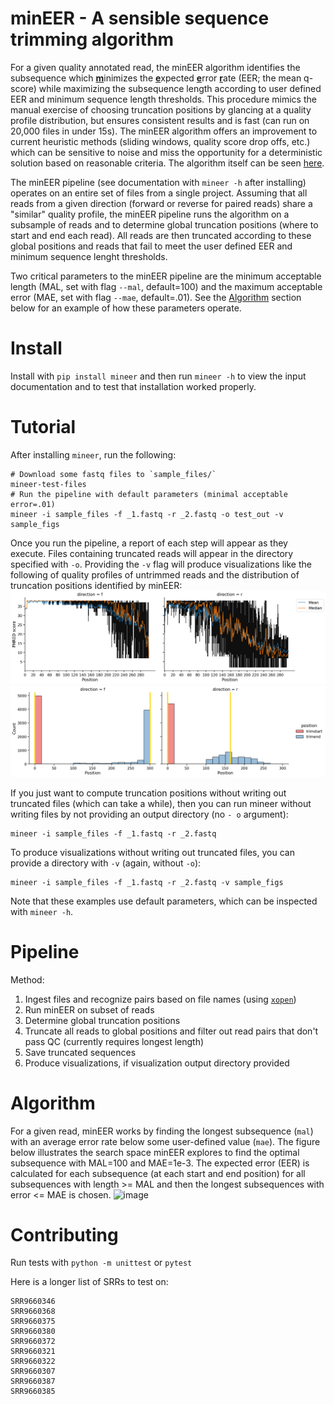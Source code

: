 # minEER - A sensible sequence trimming algorithm

 For a given quality annotated read, the minEER algorithm identifies the subsequence which <u>**m**</u>inimizes the <u>**e**</u>xpected <u>**e**</u>rror <u>**r**</u>ate (EER; the mean q-score) while maximizing the subsequence length according to user defined EER and minimum sequence length thresholds. This procedure mimics the manual exercise of choosing truncation positions by glancing at a quality profile distribution, but ensures consistent results and is fast (can run on 20,000 files in under 15s). The minEER algorithm offers an improvement to current heuristic methods (sliding windows, quality score drop offs, etc.) which can be sensitive to noise and miss the opportunity for a deterministic solution based on reasonable criteria. The algorithm itself can be seen [here](mineer/mineer.py).

The minEER pipeline (see documentation with `mineer -h` after installing) operates on an entire set of files from a single project. Assuming that all reads from a given direction (forward or reverse for paired reads) share a "similar" quality profile, the minEER pipeline runs the algorithm on a subsample of reads and to determine global truncation positions (where to start and end each read). All reads are then truncated according to these global positions and reads that fail to meet the user defined EER and minimum sequence lenght thresholds.

Two critical parameters to the minEER pipeline are the minimum acceptable length (MAL, set with flag `--mal`, default=100) and the maximum acceptable error (MAE, set with flag `--mae`, default=.01). See the [Algorithm](#algorithm) section below for an example of how these parameters operate.

# Install
Install with `pip install mineer` and then run `mineer -h` to view the input documentation and to test that installation worked properly.

# Tutorial
After installing `mineer`, run the following:

    # Download some fastq files to `sample_files/`
    mineer-test-files
    # Run the pipeline with default parameters (minimal acceptable error=.01)
    mineer -i sample_files -f _1.fastq -r _2.fastq -o test_out -v sample_figs

Once you run the pipeline, a report of each step will appear as they execute. Files containing truncated reads will appear in the directory specified with `-o`. Providing the `-v` flag will produce visualizations like the following of quality profiles of untrimmed reads and the distribution of truncation positions identified by minEER:
![quality-profiles](sample_figs/phred_profiles.png)
![trunc-dist](sample_figs/trunc_dist.png)

If you just want to compute truncation positions without writing out truncated files (which can take a while), then you can run mineer without writing files by not providing an output directory (no `- o` argument):

    mineer -i sample_files -f _1.fastq -r _2.fastq 

To produce visualizations without writing out truncated files, you can provide a directory with `-v` (again, without `-o`):

    mineer -i sample_files -f _1.fastq -r _2.fastq -v sample_figs
Note that these examples use default parameters, which can be inspected with `mineer -h`.

# Pipeline

Method:

1. Ingest files and recognize pairs based on file names (using [`xopen`](https://github.com/pycompression/xopen))
2. Run minEER on subset of reads
3. Determine global truncation positions
4. Truncate all reads to global positions and filter out read pairs that don't pass QC (currently requires longest length)
5. Save truncated sequences
6. Produce visualizations, if visualization output directory provided

# Algorithm
For a given read, minEER works by finding the longest subsequence (`mal`) with an average error rate below some user-defined value (`mae`). The figure below illustrates the search space minEER explores to find the optimal subsequence with MAL=100 and MAE=1e-3. The expected error (EER) is calculated for each subsequence (at each start and end position) for all subsequences with length >= MAL and then the longest subsequences with error <= MAE is chosen.
![image](https://user-images.githubusercontent.com/22639569/163231167-31b515e0-8dad-4793-877c-49ac6bb09f9b.png)
# Contributing
Run tests with `python -m unittest` or `pytest`

Here is a longer list of SRRs to test on:

    SRR9660346
    SRR9660368
    SRR9660375
    SRR9660380
    SRR9660372
    SRR9660321
    SRR9660322
    SRR9660307
    SRR9660387
    SRR9660385
